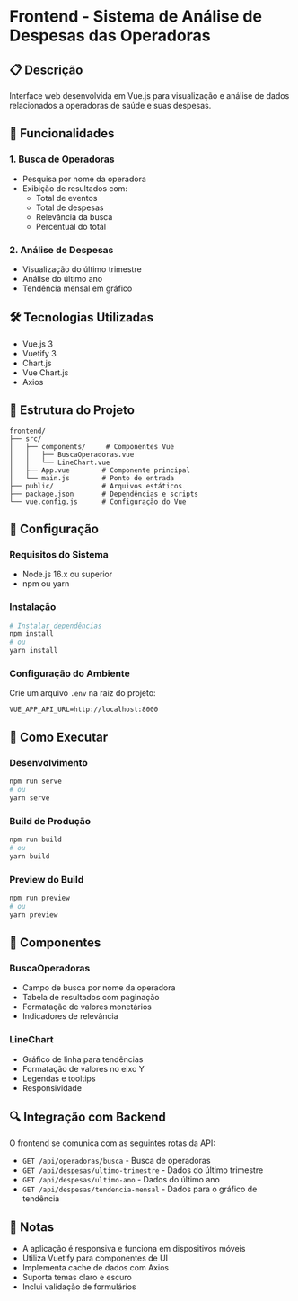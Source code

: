 # Frontend - Sistema de Análise de Despesas das Operadoras

## 📋 Descrição
Interface web desenvolvida em Vue.js para visualização e análise de dados relacionados a operadoras de saúde e suas despesas.

## 🎯 Funcionalidades

### 1. Busca de Operadoras
- Pesquisa por nome da operadora
- Exibição de resultados com:
  - Total de eventos
  - Total de despesas
  - Relevância da busca
  - Percentual do total

### 2. Análise de Despesas
- Visualização do último trimestre
- Análise do último ano
- Tendência mensal em gráfico

## 🛠 Tecnologias Utilizadas
- Vue.js 3
- Vuetify 3
- Chart.js
- Vue Chart.js
- Axios

## 📁 Estrutura do Projeto
```
frontend/
├── src/
│   ├── components/     # Componentes Vue
│   │   ├── BuscaOperadoras.vue
│   │   └── LineChart.vue
│   ├── App.vue        # Componente principal
│   └── main.js        # Ponto de entrada
├── public/            # Arquivos estáticos
├── package.json       # Dependências e scripts
└── vue.config.js      # Configuração do Vue
```

## 🔧 Configuração

### Requisitos do Sistema
- Node.js 16.x ou superior
- npm ou yarn

### Instalação
```bash
# Instalar dependências
npm install
# ou
yarn install
```

### Configuração do Ambiente
Crie um arquivo `.env` na raiz do projeto:
```env
VUE_APP_API_URL=http://localhost:8000
```

## 🚀 Como Executar

### Desenvolvimento
```bash
npm run serve
# ou
yarn serve
```

### Build de Produção
```bash
npm run build
# ou
yarn build
```

### Preview do Build
```bash
npm run preview
# ou
yarn preview
```

## 📱 Componentes

### BuscaOperadoras
- Campo de busca por nome da operadora
- Tabela de resultados com paginação
- Formatação de valores monetários
- Indicadores de relevância

### LineChart
- Gráfico de linha para tendências
- Formatação de valores no eixo Y
- Legendas e tooltips
- Responsividade

## 🔍 Integração com Backend
O frontend se comunica com as seguintes rotas da API:

- `GET /api/operadoras/busca` - Busca de operadoras
- `GET /api/despesas/ultimo-trimestre` - Dados do último trimestre
- `GET /api/despesas/ultimo-ano` - Dados do último ano
- `GET /api/despesas/tendencia-mensal` - Dados para o gráfico de tendência

## 📝 Notas
- A aplicação é responsiva e funciona em dispositivos móveis
- Utiliza Vuetify para componentes de UI
- Implementa cache de dados com Axios
- Suporta temas claro e escuro
- Inclui validação de formulários 
